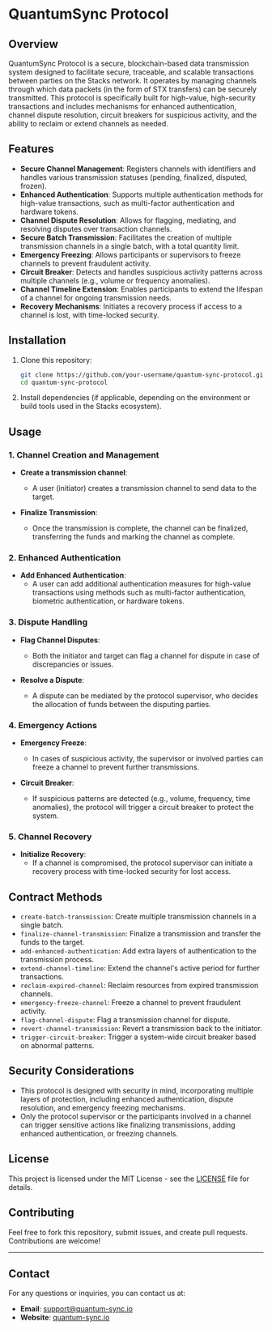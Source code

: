 # QuantumSync Protocol

## Overview

QuantumSync Protocol is a secure, blockchain-based data transmission system designed to facilitate secure, traceable, and scalable transactions between parties on the Stacks network. It operates by managing channels through which data packets (in the form of STX transfers) can be securely transmitted. This protocol is specifically built for high-value, high-security transactions and includes mechanisms for enhanced authentication, channel dispute resolution, circuit breakers for suspicious activity, and the ability to reclaim or extend channels as needed.

## Features

- **Secure Channel Management**: Registers channels with identifiers and handles various transmission statuses (pending, finalized, disputed, frozen).
- **Enhanced Authentication**: Supports multiple authentication methods for high-value transactions, such as multi-factor authentication and hardware tokens.
- **Channel Dispute Resolution**: Allows for flagging, mediating, and resolving disputes over transaction channels.
- **Secure Batch Transmission**: Facilitates the creation of multiple transmission channels in a single batch, with a total quantity limit.
- **Emergency Freezing**: Allows participants or supervisors to freeze channels to prevent fraudulent activity.
- **Circuit Breaker**: Detects and handles suspicious activity patterns across multiple channels (e.g., volume or frequency anomalies).
- **Channel Timeline Extension**: Enables participants to extend the lifespan of a channel for ongoing transmission needs.
- **Recovery Mechanisms**: Initiates a recovery process if access to a channel is lost, with time-locked security.

## Installation

1. Clone this repository:
    ```bash
    git clone https://github.com/your-username/quantum-sync-protocol.git
    cd quantum-sync-protocol
    ```

2. Install dependencies (if applicable, depending on the environment or build tools used in the Stacks ecosystem).

## Usage

### 1. Channel Creation and Management

- **Create a transmission channel**:
    - A user (initiator) creates a transmission channel to send data to the target.

- **Finalize Transmission**:
    - Once the transmission is complete, the channel can be finalized, transferring the funds and marking the channel as complete.

### 2. Enhanced Authentication

- **Add Enhanced Authentication**: 
    - A user can add additional authentication measures for high-value transactions using methods such as multi-factor authentication, biometric authentication, or hardware tokens.

### 3. Dispute Handling

- **Flag Channel Disputes**:
    - Both the initiator and target can flag a channel for dispute in case of discrepancies or issues.

- **Resolve a Dispute**:
    - A dispute can be mediated by the protocol supervisor, who decides the allocation of funds between the disputing parties.

### 4. Emergency Actions

- **Emergency Freeze**:
    - In cases of suspicious activity, the supervisor or involved parties can freeze a channel to prevent further transmissions.

- **Circuit Breaker**:
    - If suspicious patterns are detected (e.g., volume, frequency, time anomalies), the protocol will trigger a circuit breaker to protect the system.

### 5. Channel Recovery

- **Initialize Recovery**:
    - If a channel is compromised, the protocol supervisor can initiate a recovery process with time-locked security for lost access.

## Contract Methods

- `create-batch-transmission`: Create multiple transmission channels in a single batch.
- `finalize-channel-transmission`: Finalize a transmission and transfer the funds to the target.
- `add-enhanced-authentication`: Add extra layers of authentication to the transmission process.
- `extend-channel-timeline`: Extend the channel's active period for further transactions.
- `reclaim-expired-channel`: Reclaim resources from expired transmission channels.
- `emergency-freeze-channel`: Freeze a channel to prevent fraudulent activity.
- `flag-channel-dispute`: Flag a transmission channel for dispute.
- `revert-channel-transmission`: Revert a transmission back to the initiator.
- `trigger-circuit-breaker`: Trigger a system-wide circuit breaker based on abnormal patterns.

## Security Considerations

- This protocol is designed with security in mind, incorporating multiple layers of protection, including enhanced authentication, dispute resolution, and emergency freezing mechanisms.
- Only the protocol supervisor or the participants involved in a channel can trigger sensitive actions like finalizing transmissions, adding enhanced authentication, or freezing channels.

## License

This project is licensed under the MIT License - see the [LICENSE](LICENSE) file for details.

## Contributing

Feel free to fork this repository, submit issues, and create pull requests. Contributions are welcome!

---

## Contact

For any questions or inquiries, you can contact us at:
- **Email**: support@quantum-sync.io
- **Website**: [quantum-sync.io](https://www.quantum-sync.io)

